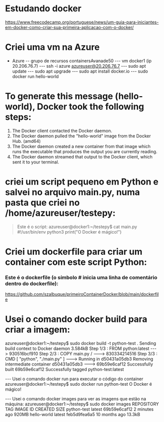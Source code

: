 # Estudando docker

https://www.freecodecamp.org/portuguese/news/um-guia-para-iniciantes-em-docker-como-criar-sua-primeira-aplicacao-com-o-docker/

# Criei uma vm na Azure
- Azure
-- grupo de recursos containersAvanade50
--- vm docker1 (ip 20.206.76.7)
--- ssh -i azure azureuser@20.206.76.7
--- sudo apt update
--- sudo apt upgrade
--- sudo apt install docker.io
--- sudo docker run hello-world

# To generate this message (hello-world), Docker took the following steps:
 1. The Docker client contacted the Docker daemon.
 2. The Docker daemon pulled the "hello-world" image from the Docker Hub.
    (amd64)
 3. The Docker daemon created a new container from that image which runs the
    executable that produces the output you are currently reading.
 4. The Docker daemon streamed that output to the Docker client, which sent it
    to your terminal.


# criei um script pequeno em Python e salvei no arquivo main.py, numa pasta que criei no /home/azureuser/testepy:
>  Este é o script:
azureuser@docker1:~/testepy$ cat main.py
#!/usr/bin/env python3
print("O Docker é mágico!")


# Criei um dockerfile para criar um container com este script Python:
### Este é o dockerfile (o símbolo # inicia uma linha de comentário dentro do dockerfile):
https://github.com/szalbuque/primeiroContainerDocker/blob/main/dockerfile

# Usei o comando docker build para criar a imagem:
azureuser@docker1:~/testepy$ sudo docker build -t python-test .
Sending build context to Docker daemon  3.584kB
Step 1/3 : FROM python:latest
 ---> 930516bcf910
Step 2/3 : COPY main.py /
 ---> 830334214516
Step 3/3 : CMD [ "python", "./main.py" ]
 ---> Running in d50431a05db3
Removing intermediate container d50431a05db3
 ---> 69b59e6caf12
Successfully built 69b59e6caf12
Successfully tagged python-test:latest

--- Usei o comando docker run para executar o código do container
azureuser@docker1:~/testepy$ sudo docker run python-test
O Docker é mágico!

--- Usei o comando docker images para ver as imagens que estão na máquina:
azureuser@docker1:~/testepy$ sudo docker images
REPOSITORY    TAG       IMAGE ID       CREATED         SIZE
python-test   latest    69b59e6caf12   2 minutes ago   920MB
hello-world   latest    feb5d9fea6a5   10 months ago   13.3kB


